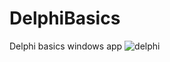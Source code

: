 # DelphiBasics
Delphi basics windows app
![delphi](https://user-images.githubusercontent.com/40443383/189948792-373eb67c-6aa3-46ae-9217-a27d6da58a91.png)
